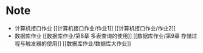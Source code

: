 # Note
- 计算机接口作业
	[[计算机接口作业/作业1]]
	[[计算机接口作业/作业2]]
- 数据库作业
	[[数据库作业/第8章 多表查询的使用]]
	[[数据库作业/第9章 存储过程与触发器的使用]]
	[[数据库作业/数据库大作业]]
	